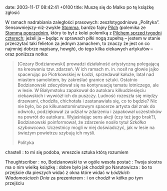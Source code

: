 date: 2003-11-17 08:42:41 +0100
title: Muszę się do Malko po tę książkę zgłosić

W ramach nadrabiania zaległości prasowych: zeszłotygodniowa „Polityka”. Sensowniejszy-niż-zwykle [Stomma](http://archiwum.polityka.pl/art/381480.html 'Oszczędzanie podeszwy'), bardzo fajny [Pilch](http://archiwum.polityka.pl/art/381481.html 'Bóg wybacza') (polemika ze [Stommą poprzednim](http://archiwum.polityka.pl/art/381355.html 'O istocie rzeczy'), który to był z kolei polemiką z [Pilchem sprzed tygodni czterech](http://archiwum.polityka.pl/art/381214.html 'O kunszcie nogi'); jeżeli ja – będąc w sprawach piłki nogą zupełną – jestem w stanie przeczytać taki felieton za jednym zamachem, to znaczy że jest on co najmniej dobrze napisany, howgh), do tego kilka ciekawych artykułów – oraz poniższa notka:

> [Cezary Bodzianowski] prowadzi działalność artystyczną polegającą na kreowaniu tzw. zdarzeń. W ich ramach m. in. nosił na głowie jajko spacerując po Piotrkowskiej w Łodzi, sprzedawał kałuże, latał nad miastem samolotem, by zakreślać granice sztuki. Ostatnio Bodzianowski zdecydował się na kontynuację tematu lotniczego, ale w lesie. W Białymstoku zapakował do autokaru kilkudziesięciu ciekawskich i wywiózł ich do puszczy. Ludność rozeszła się między drzewami, chodziła, chichotała i zastanawiała się, co to będzie? Nic nie było, bo po kilkunastominutowym spacerze artysta dał znak do odwrotu, podziękował za udział w zdarzeniu i zapakował uczestników na powrót do autokaru. Wyjaśniając sens akcji (czy też jego brak?), Bodzianowski poinformował, że zdarzenie nosiło tytuł <cite>Szkółka szybowcowa</cite>. Uczestnicy mogli w niej doświadczyć, jak w lesie na świeżym powietrzu szybują ich myśli.
>
> Polityka

chastell
: to mi się podoba, wreszcie sztuka którą rozumiem

Thoughtscriber
: no, Bodzianowski to w ogóle wesoła postać
: Twoja siostra ma o nim wielką książkę
: dobre było jak chodził po Narutowicza
: bo to przejście dla pieszych widać z okna które widać w <cite>Łódzkich Wiadomościach Dnia</cite> za prezenterem
: i on chodził w kółko po tym przejściu
